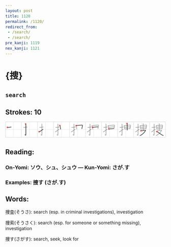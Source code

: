 ```yaml
---
layout: post
title: 1120
permalink: /1120/
redirect_from:
 - /search/
 - /search/
pre_kanji: 1119
nex_kanji: 1121
---
```


# {捜}

## `search`

## Strokes: 10

<div class="stroke"><img src="../images/E68D9C.png" /></div>

## Reading:

### On-Yomi: ソウ、シュ、シュウ &mdash; Kun-Yomi: さが.す

### Examples: 捜す (さが.す)

## Words:

捜査(そうさ): search (esp. in criminal investigations), investigation

捜索(そうさく): search (esp. for someone or something missing), investigation

捜す(さがす): search, seek, look for
